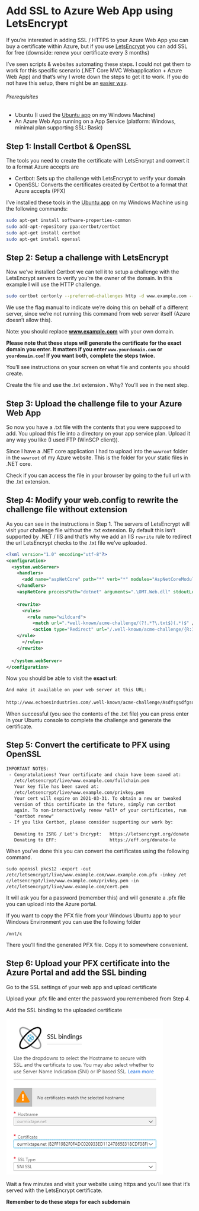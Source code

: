 # Add SSL to Azure Web App using LetsEncrypt

If you’re interested in adding SSL / HTTPS to your Azure Web App you can buy a certificate within Azure, but if you use [LetsEncrypt](https://letsencrypt.org/) you can add SSL for free (downside: renew your certificate every 3 months)

I’ve seen scripts & websites automating these steps. I could not get them to work for this specific scenario (.NET Core MVC Webapplication + Azure Web App) and that’s why I wrote down the steps to get it to work. If you do not have this setup, there might be an [easier way](https://letsencrypt.org/docs/client-options/).

###### Prerequisites
- Ubuntu (I used the [Ubuntu app](https://www.microsoft.com/en-us/p/ubuntu/9nblggh4msv6) on my Windows Machine)
- An Azure Web App running on a App Service (platform: Windows, minimal plan supporting SSL: Basic)

## Step 1: Install Certbot & OpenSSL

The tools you need to create the certificate with LetsEncrypt and convert it to a format Azure accepts are

- Certbot: Sets up the challenge with LetsEncrypt to verify your domain
- OpenSSL: Converts the certificates created by Certbot to a format that Azure accepts (PFX)

I’ve installed these tools in the [Ubuntu app](https://www.microsoft.com/en-us/p/ubuntu/9nblggh4msv6) on my Windows Machine using the following commands:

```bash
sudo apt-get install software-properties-common
sudo add-apt-repository ppa:certbot/certbot
sudo apt-get install certbot
sudo apt-get install openssl
```

## Step 2: Setup a challenge with LetsEncrypt

Now we’ve installed Certbot we can tell it to setup a challenge with the LetsEncrypt servers to verify you’re the owner of the domain. In this example I will use the HTTP challenge.

```bash
sudo certbot certonly --preferred-challenges http -d www.example.com --manual
```

We use the flag manual to indicate we’re doing this on behalf of a different server, since we’re not running this command from web server itself (Azure doesn’t allow this).

Note: you should replace **www.example.com** with your own domain.

**Please note that these steps will generate the certificate for the exact domain you enter. It matters if you enter `www.yourdomain.com` or `yourdomain.com`! If you want both, complete the steps twice.**

You’ll see instructions on your screen on what file and contents you should create.

Create the file and use the .txt extension . Why? You’ll see in the next step.

## Step 3: Upload the challenge file to your Azure Web App

So now you have a .txt file with the contents that you were supposed to add. You upload this file into a directory on your app service plan. Upload it any way you like (I used FTP (WinSCP client)).

Since I have a .NET core application I had to upload into the `wwwroot` folder in the `wwwroot` of my Azure website. This is the folder for your static files in .NET core.

Check if you can access the file in your browser by going to the full url with the .txt extension.

## Step 4: Modify your web.config to rewrite the challenge file without extension

As you can see in the instructions in Step 1. The servers of LetsEncrypt will visit your challenge file without the .txt extension. By default this isn’t supported by .NET / IIS and that’s why we add an IIS `rewrite` rule to redirect the url LetsEncrypt checks to the .txt file we’ve uploaded.

```xml
<?xml version="1.0" encoding="utf-8"?>
<configuration>
  <system.webServer>
    <handlers>
      <add name="aspNetCore" path="*" verb="*" modules="AspNetCoreModule" resourceType="Unspecified" />
    </handlers>
    <aspNetCore processPath="dotnet" arguments=".\OMT.Web.dll" stdoutLogEnabled="false" stdoutLogFile=".\logs\stdout" />
	
    <rewrite> 
      <rules> 
        <rule name="wildcard"> 
          <match url=".*well-known/acme-challenge/(?!.*?\.txt$)(.*)$" /> 
          <action type="Redirect" url="/.well-known/acme-challenge/{R:1}.txt" /> 
	</rule> 
      </rules> 
    </rewrite>
	
  </system.webServer>
</configuration>
```

Now you should be able to visit the **exact url**:

```bash
And make it available on your web server at this URL:

http://www.echoesindustries.com/.well-known/acme-challenge/Asdfsgsdfgsdfg34523adf234
```

When successful (you see the contents of the .txt file) you can press enter in your Ubuntu console to complete the challenge and generate the certificate.

## Step 5: Convert the certificate to PFX using OpenSSL

```
IMPORTANT NOTES:
 - Congratulations! Your certificate and chain have been saved at:
   /etc/letsencrypt/live/www.example.com/fullchain.pem
   Your key file has been saved at:
   /etc/letsencrypt/live/www.example.com/privkey.pem
   Your cert will expire on 2021-03-31. To obtain a new or tweaked
   version of this certificate in the future, simply run certbot
   again. To non-interactively renew *all* of your certificates, run
   "certbot renew"
 - If you like Certbot, please consider supporting our work by:

   Donating to ISRG / Let's Encrypt:   https://letsencrypt.org/donate
   Donating to EFF:                    https://eff.org/donate-le
```

When you’ve done this you can convert the certificates using the following command.

```
sudo openssl pkcs12 -export -out /etc/letsencrypt/live/www.example.com/www.example.com.pfx -inkey /et c/letsencrypt/live/www.example.com/privkey.pem -in /etc/letsencrypt/live/www.example.com/cert.pem
```

It will ask you for a password (remember this) and will generate a .pfx file you can upload into the Azure portal.

If you want to copy the PFX file from your Windows Ubuntu app to your Windows Environment you can use the following folder

`/mnt/c`

There you’ll find the generated PFX file. Copy it to somewhere convenient.

## Step 6: Upload your PFX certificate into the Azure Portal and add the SSL binding

Go to the SSL settings of your web app and upload certificate

Upload your .pfx file and enter the password you remembered from Step 4.

Add the SSL binding to the uploaded certificate

![SSL Bindings](SSL_Bindings.png "SSL Bindings")

Wait a few minutes and visit your website using https and you’ll see that it’s served with the LetsEncrypt certificate.

**Remember to do these steps for each subdomain**